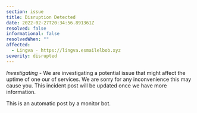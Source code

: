 ```yaml
---
section: issue
title: Disruption Detected
date: 2022-02-27T20:34:56.891361Z
resolved: false
informational: false
resolvedWhen: ""
affected:
  - Lingva - https://lingva.esmailelbob.xyz
severity: disrupted
---
```

*Investigating* - We are investigating a potential issue that might affect the uptime of one our of services. We are sorry for any inconvenience this may cause you. This incident post will be updated once we have more information.

This is an automatic post by a monitor bot.
        
